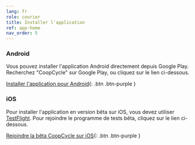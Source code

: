 ```yaml
---
lang: fr
role: courier
title: Installer l'application
ref: app-home
nav_order: 5
---
```


### Android

Vous pouvez installer l'application Android directement depuis Google Play. Recherchez "CoopCycle" sur Google Play, ou cliquez sur le lien ci-dessous.

[Installer l'application pour Android](https://play.google.com/store/apps/details?id=fr.coopcycle){: .btn .btn-purple }

### iOS

Pour installer l'application en version bêta sur iOS, vous devez utiliser [TestFlight](https://apps.apple.com/fr/app/testflight/id899247664). Pour rejoindre le programme de tests bêta, cliquez sur le lien ci-dessous.

[Rejoindre la bêta CoopCycle sur iOS](https://testflight.apple.com/join/oZm4kOB0){: .btn .btn-purple }
